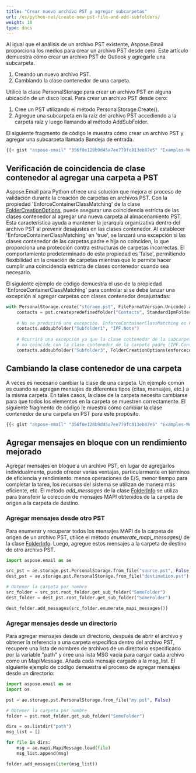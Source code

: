 ```yaml
---
title: "Crear nuevo archivo PST y agregar subcarpetas"
url: /es/python-net/create-new-pst-file-and-add-subfolders/
weight: 10
type: docs
---
```


Al igual que el análisis de un archivo PST existente, Aspose.Email proporciona los medios para crear un archivo PST desde cero. Este artículo demuestra cómo crear un archivo PST de Outlook y agregarle una subcarpeta.

1. Creando un nuevo archivo PST.
1. Cambiando la clase contenedor de una carpeta.

Utilice la clase PersonalStorage para crear un archivo PST en alguna ubicación de un disco local. Para crear un archivo PST desde cero:

1. Cree un PST utilizando el método PersonalStorage.Create().
1. Agregue una subcarpeta en la raíz del archivo PST accediendo a la carpeta raíz y luego llamando al método AddSubFolder.

El siguiente fragmento de código le muestra cómo crear un archivo PST y agregar una subcarpeta llamada Bandeja de entrada.

```python
{{< gist "aspose-email" "356f0e128b9d45a7ee779fc813eb87e5" "Examples-WorkingWithOutlookStorageFiles-CreateNewPSTFileAndAddingSubfolders-CreateNewPSTFileAndAddingSubfolders.py" >}}
```

## **Verificación de coincidencia de clase contenedor al agregar una carpeta a PST**

Aspose.Email para Python ofrece una solución que mejora el proceso de validación durante la creación de carpetas en archivos PST. Con la propiedad 'EnforceContainerClassMatching' de la clase [FolderCreationOptions](https://reference.aspose.com/email/python-net/aspose.email.storage.pst/foldercreationoptions/#foldercreationoptions-class), puede asegurar una coincidencia estricta de las clases contenedor al agregar una nueva carpeta al almacenamiento PST. Esta característica ayuda a mantener la jerarquía organizativa dentro del archivo PST al prevenir desajustes en las clases contenedor. Al establecer 'EnforceContainerClassMatching' en 'true', se lanzará una excepción si las clases contenedor de las carpetas padre e hija no coinciden, lo que proporciona una protección contra estructuras de carpetas incorrectas. El comportamiento predeterminado de esta propiedad es 'false', permitiendo flexibilidad en la creación de carpetas mientras que le permite hacer cumplir una coincidencia estricta de clases contenedor cuando sea necesario.

El siguiente ejemplo de código demuestra el uso de la propiedad 'EnforceContainerClassMatching' para controlar si se debe lanzar una excepción al agregar carpetas con clases contenedor desajustadas:

```py
with PersonalStorage.create("storage.pst", FileFormatVersion.Unicode) as pst:
    contacts = pst.createpredefinedfolder("Contacts", StandardIpmFolder.Contacts)
    
    # No se producirá una excepción. EnforceContainerClassMatching es False por defecto.
    contacts.addsubfolder("Subfolder1", "IPF.Note")
    
    # Ocurrirá una excepción ya que la clase contenedor de la subcarpeta agregada (IPF.Note)
    # no coincide con la clase contenedor de la carpeta padre (IPF.Contact).
    contacts.addsubfolder("Subfolder3", FolderCreationOptions(enforcecontainerclassmatching=True, containerclass="IPF.Note"))
```

## **Cambiando la clase contenedor de una carpeta**
A veces es necesario cambiar la clase de una carpeta. Un ejemplo común es cuando se agregan mensajes de diferentes tipos (citas, mensajes, etc.) a la misma carpeta. En tales casos, la clase de la carpeta necesita cambiarse para que todos los elementos en la carpeta se muestren correctamente. El siguiente fragmento de código le muestra cómo cambiar la clase contenedor de una carpeta en PST para este propósito.

```python
{{< gist "aspose-email" "356f0e128b9d45a7ee779fc813eb87e5" "Examples-WorkingWithOutlookStorageFiles-ChangeFolderContainerClass-ChangeFolderContainerClass.py" >}}
```

## **Agregar mensajes en bloque con un rendimiento mejorado**

Agregar mensajes en bloque a un archivo PST, en lugar de agregarlos individualmente, puede ofrecer varias ventajas, particularmente en términos de eficiencia y rendimiento: menos operaciones de E/S, menor tiempo para completar la tarea, los recursos del sistema se utilizan de manera más eficiente, etc. El método *add_messages* de la clase [FolderInfo](https://reference.aspose.com/email/python-net/aspose.email.storage.pst/folderinfo/#folderinfo-class) se utiliza para transferir la colección de mensajes MAPI obtenidos de la carpeta de origen a la carpeta de destino.

### **Agregar mensajes desde otro PST**

Para enumerar y recuperar todos los mensajes MAPI de la carpeta de origen de un archivo PST, utilice el método *enumerate_mapi_messages()* de la clase [FolderInfo](https://reference.aspose.com/email/python-net/aspose.email.storage.pst/folderinfo/#folderinfo-class). Luego, agregue estos mensajes a la carpeta de destino de otro archivo PST.

```python
import aspose.email as ae

src_pst = ae.storage.pst.PersonalStorage.from_file("source.pst", False)
dest_pst = ae.storage.pst.PersonalStorage.from_file("destination.pst")

# Obtener la carpeta por nombre
src_folder = src_pst.root_folder.get_sub_folder("SomeFolder")
dest_folder = dest_pst.root_folder.get_sub_folder("SomeFolder")

dest_folder.add_messages(src_folder.enumerate_mapi_messages())
```

### **Agregar mensajes desde un directorio**

Para agregar mensajes desde un directorio, después de abrir el archivo y obtener la referencia a una carpeta específica dentro del archivo PST, recupere una lista de nombres de archivos de un directorio especificado por la variable "path" y cree una lista MSG vacía para cargar cada archivo como un MapiMessage. Añada cada mensaje cargado a la msg_list. El siguiente ejemplo de código demuestra el proceso de agregar mensajes desde un directorio:

```python
import aspose.email as ae
import os

pst = ae.storage.pst.PersonalStorage.from_file("my.pst", False)

# Obtener la carpeta por nombre
folder = pst.root_folder.get_sub_folder("SomeFolder")

dirs = os.listdir("path")
msg_list = []

for file in dirs:
    msg = ae.mapi.MapiMessage.load(file)
    msg_list.append(msg)

folder.add_messages(iter(msg_list))
```